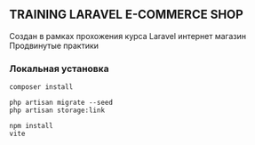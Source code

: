 ## TRAINING LARAVEL E-COMMERCE SHOP
Создан в рамках прохожения курса Laravel интернет магазин
Продвинутые практики
### Локальная установка
```
composer install 
```
```
php artisan migrate --seed
php artisan storage:link
```

```
npm install
vite
```
